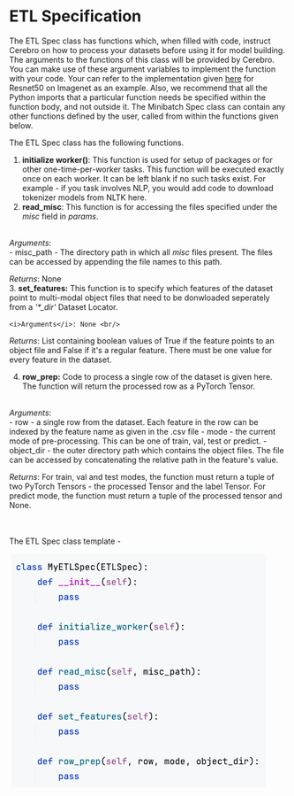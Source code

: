 # ETL Specification

The ETL Spec class has functions which, when filled with code, instruct Cerebro on how to process your datasets before using it for model building. The arguments to the functions of this class will be provided by Cerebro. You can make use of these argument variables to implement the function with your code.
Your can refer to the implementation given [here](../examples/Resnet%20on%20Imagenet/cerebro_imagenet.ipynb) for Resnet50 on Imagenet as an example.
Also, we recommend that all the Python imports that a particular function needs be specified within the function body, and not outside it. The Minibatch Spec class can contain any other functions defined by the user, called from within the functions given below.

The ETL Spec class has the following functions.

1. <b>initialize worker()</b>: This function is used for setup of packages or for other one-time-per-worker tasks. This function will be executed exactly once on each worker. It can be left blank if no such tasks exist. For example - if you task involves NLP, you would add code to download tokenizer models from NLTK here.   
2. <b>read_misc</b>: This function is for accessing the files specified under the <i>misc</i> field in <i>params</i>. 
<br/>
<i>Arguments</i>: <br/>
   - misc_path - The directory path in which all <i>misc</i> files present. The files can be accessed by appending the file names to this path.
    <br/>

   <i>Returns</i>: None
<br/>
3. <b>set_features:</b> This function is to specify which features of the dataset point to multi-modal object files that need to be donwloaded seperately from a <i>'*_dir'</i> Dataset Locator.   

    <i>Arguments</i>: None <br/>

   <i>Returns</i>: List containing boolean values of True if the feature points to an object file and False if it's a regular feature. There must be one value for every feature in the dataset.  

4. <b>row_prep:</b> Code to process a single row of the dataset is given here. The function will return the processed row as a PyTorch Tensor.
<br/>
<i>Arguments</i>: <br/>
   - row - a single row from the dataset. Each feature in the row can be indexed by the feature name as given in the .csv file
   - mode - the current mode of pre-processing. This can be one of train, val, test or predict.
   - object_dir - the outer directory path which contains the object files. The file can be accessed by concatenating the relative path in the feature's value. 
    <br/>

   <i>Returns</i>: For train, val and test modes, the function must return a tuple of two PyTorch Tensors - the processed Tensor and the label Tensor. For predict mode, the function must return a tuple of the processed tensor and None. 
<br/>

<br/><br/>
The ETL Spec class template -

![etl_spec](img/etl_spec.png)